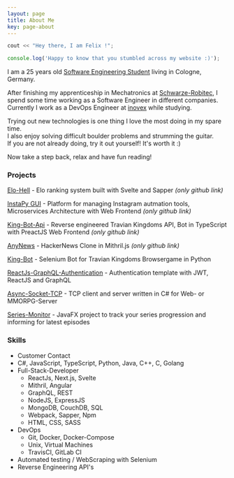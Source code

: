 ```yaml
---
layout: page
title: About Me
key: page-about
---
```


```c++
cout << "Hey there, I am Felix !";
```

```js
console.log('Happy to know that you stumbled across my website :)');
```

I am a 25 years old [Software Engineering Student](https://www.th-koeln.de) living in Cologne, Germany.

After finishing my apprenticeship in Mechatronics at [Schwarze-Robitec](https://www.schwarze-robitec.com), 
I spend some time working as a Software Engineer in different companies. 
Currently I work as a DevOps Engineer at [inovex](https://www.inovex.de) while studying.

Trying out new technologies is one thing I love the most doing in my spare time.  
I also enjoy solving difficult boulder problems and strumming the guitar.  
If you are not already doing, try it out yourself! It's worth it :)

Now take a step back, relax and have fun reading!

### Projects

[Elo-Hell](https://github.com/breuerfelix/elo-hell) - Elo ranking system built with Svelte and Sapper _(only github link)_

[InstaPy GUI](https://github.com/breuerfelix/instapy-gui) - Platform for managing Instagram autmation tools, Microservices Architecture with Web Frontend _(only github link)_

[King-Bot-Api](https://github.com/breuerfelix/king-bot-api) - Reverse engineered Travian Kingdoms API, Bot in TypeScript with PreactJS Web Frontend _(only github link)_

[AnyNews](https://github.com/breuerfelix/any-news) - HackerNews Clone in Mithril.js _(only github link)_

[King-Bot](projects/king-bot) - Selenium Bot for Travian Kingdoms Browsergame in Python

[ReactJs-GraphQL-Authentication](projects/react-graphql-auth) - Authentication template with JWT, ReactJS and GraphQL

[Async-Socket-TCP](projects/async-tcp) - TCP client and server written in C\# for Web- or MMORPG-Server

[Series-Monitor](projects/series-monitor) - JavaFX project to track your series progression and informing for latest episodes

### Skills

- Customer Contact
- C#, JavaScript, TypeScript, Python, Java, C++, C, Golang
- Full-Stack-Developer
  - ReactJs, Next.js, Svelte
  - Mithril, Angular
  - GraphQL, REST
  - NodeJS, ExpressJS
  - MongoDB, CouchDB, SQL
  - Webpack, Sapper, Npm
  - HTML, CSS, SASS
- DevOps
  - Git, Docker, Docker-Compose
  - Unix, Virtual Machines
  - TravisCI, GitLab CI
- Automated testing / WebScraping with Selenium
- Reverse Engineering API's
